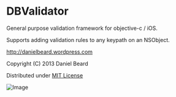 DBValidator
===========

General purpose validation framework for objective-c / iOS.

Supports adding validation rules to any keypath on an NSObject.

http://danielbeard.wordpress.com

Copyright (C) 2013 Daniel Beard
 
Distributed under [MIT License](http://opensource.org/licenses/mit-license.php)

![Image](http://i.imgur.com/xmKHY.png)
